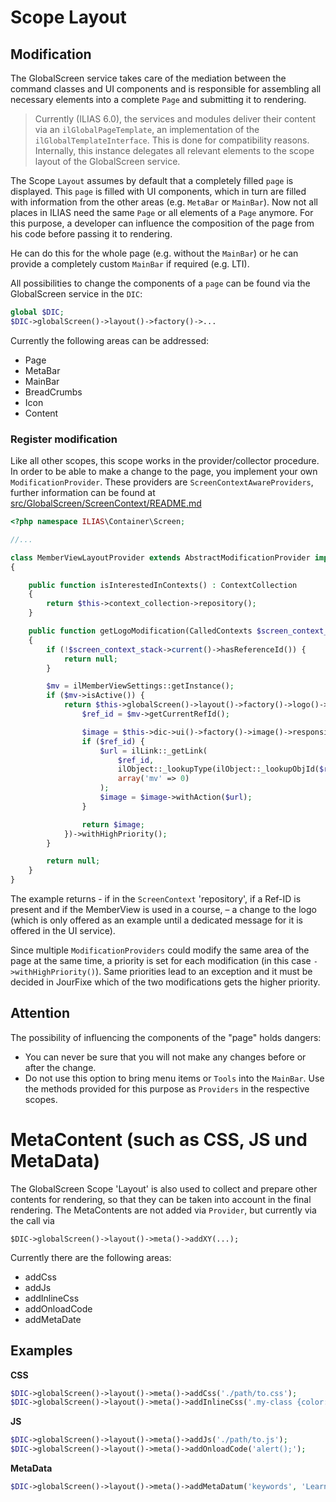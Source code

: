 Scope Layout
============

## Modification
The GlobalScreen service takes care of the mediation between the command classes and UI components and is responsible for assembling all necessary elements into a complete `Page` and submitting it to rendering.

> Currently (ILIAS 6.0), the services and modules deliver their content via an `ilGlobalPageTemplate`, an implementation of the `ilGlobalTemplateInterface`. This is done for compatibility reasons. Internally, this instance delegates all relevant elements to the scope layout of the GlobalScreen service.

The Scope `Layout` assumes by default that a completely filled `page` is displayed. This `page` is filled with UI components, which in turn are filled with information from the other areas (e.g. `MetaBar` or `MainBar`). Now not all places in ILIAS need the same `Page` or all elements of a `Page` anymore. For this purpose, a developer can influence the composition of the page from his code before passing it to rendering.

He can do this for the whole page (e.g. without the `MainBar`) or he can provide a completely custom `MainBar` if required (e.g. LTI).

All possibilities to change the components of a `page` can be found via the GlobalScreen service in the `DIC`:

```php
global $DIC;
$DIC->globalScreen()->layout()->factory()->...
```

Currently the following areas can be addressed:

- Page
- MetaBar
- MainBar
- BreadCrumbs
- Icon
- Content

### Register modification

Like all other scopes, this scope works in the provider/collector procedure. In order to be able to make a change to the page, you implement your own `ModificationProvider`. These providers are `ScreenContextAwareProviders`, further information can be found at [src/GlobalScreen/ScreenContext/README.md](../../ScreenContext/README.md)

```php
<?php namespace ILIAS\Container\Screen;

//...

class MemberViewLayoutProvider extends AbstractModificationProvider implements ModificationProvider
{

    public function isInterestedInContexts() : ContextCollection
    {
        return $this->context_collection->repository();
    }

    public function getLogoModification(CalledContexts $screen_context_stack) : ?LogoModification
    {
        if (!$screen_context_stack->current()->hasReferenceId()) {
            return null;
        }

        $mv = ilMemberViewSettings::getInstance();
        if ($mv->isActive()) {
            return $this->globalScreen()->layout()->factory()->logo()->withModification(function (Image $current) use ($mv) : Image {
                $ref_id = $mv->getCurrentRefId();

                $image = $this->dic->ui()->factory()->image()->responsive("https://www.colourbox.com/preview/5559052-icon-user-red.jpg", "mv");
                if ($ref_id) {
                    $url = ilLink::_getLink(
                        $ref_id,
                        ilObject::_lookupType(ilObject::_lookupObjId($ref_id)),
                        array('mv' => 0)
                    );
                    $image = $image->withAction($url);
                }

                return $image;
            })->withHighPriority();
        }

        return null;
    }
}

```

The example returns - if in the `ScreenContext` 'repository', if a Ref-ID is present and if the MemberView is used in a course, – a change to the logo (which is only offered as an example until a dedicated message for it is offered in the UI service).

Since multiple `ModificationProviders` could modify the same area of the page at the same time, a priority is set for each modification (in this case `->withHighPriority()`). Same priorities lead to an exception and it must be decided in JourFixe which of the two modifications gets the higher priority.

## Attention

The possibility of influencing the components of the "page" holds dangers:

- You can never be sure that you will not make any changes before or after the change.
- Do not use this option to bring menu items or `Tools` into the `MainBar`. Use the methods provided for this purpose as `Providers` in the respective scopes.

# MetaContent (such as CSS, JS und MetaData)
The GlobalScreen Scope 'Layout' is also used to collect and prepare other contents for rendering, so that they can be taken into account in the final rendering. The MetaContents are not added via `Provider`, but currently via the call via

```
$DIC->globalScreen()->layout()->meta()->addXY(...);
```

Currently there are the following areas:
- addCss
- addJs
- addInlineCss
- addOnloadCode
- addMetaDate

## Examples
**CSS**
```php
$DIC->globalScreen()->layout()->meta()->addCss('./path/to.css');
$DIC->globalScreen()->layout()->meta()->addInlineCss('.my-class {color: red; };');
```

**JS**
```php
$DIC->globalScreen()->layout()->meta()->addJs('./path/to.js');
$DIC->globalScreen()->layout()->meta()->addOnloadCode('alert();');
```

**MetaData**
```php
$DIC->globalScreen()->layout()->meta()->addMetaDatum('keywords', 'Learning,Management');
```
